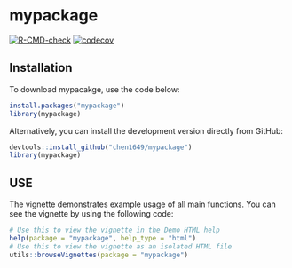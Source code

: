 
# mypackage

<!-- badges: start -->
[![R-CMD-check](https://github.com/chen1649/mypackage/workflows/R-CMD-check/badge.svg)](https://github.com/chen1649/mypackage/actions)
[![codecov](https://codecov.io/gh/chen1649/mypackage/branch/master/graph/badge.svg?token=OKLWH2E5LY)](https://codecov.io/gh/chen1649/mypackage)
<!-- badges: end -->

## Installation

To download mypacakge, use the code below:

``` r
install.packages("mypackage")
library(mypackage)
```

Alternatively, you can install the development version directly from GitHub:

``` r
devtools::install_github("chen1649/mypackage")
library(mypackage)
```

## USE
The vignette demonstrates example usage of all main functions. 
You can see the vignette by using the following code:

``` r
# Use this to view the vignette in the Demo HTML help
help(package = "mypackage", help_type = "html")
# Use this to view the vignette as an isolated HTML file
utils::browseVignettes(package = "mypackage")
```

